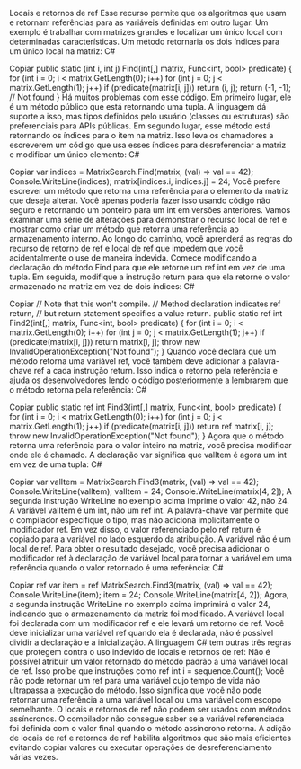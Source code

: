 ﻿Locais e retornos de ref
Esse recurso permite que os algoritmos que usam e retornam referências para as variáveis definidas em outro lugar. Um exemplo é trabalhar com matrizes grandes e localizar um único local com determinadas características. Um método retornaria os dois índices para um único local na matriz:
C#

Copiar
public static (int i, int j) Find(int[,] matrix, Func<int, bool> predicate)
{
    for (int i = 0; i < matrix.GetLength(0); i++)
        for (int j = 0; j < matrix.GetLength(1); j++)
            if (predicate(matrix[i, j]))
                return (i, j);
    return (-1, -1); // Not found
}
Há muitos problemas com esse código. Em primeiro lugar, ele é um método público que está retornando uma tupla. A linguagem dá suporte a isso, mas tipos definidos pelo usuário (classes ou estruturas) são preferenciais para APIs públicas.
Em segundo lugar, esse método está retornando os índices para o item na matriz. Isso leva os chamadores a escreverem um código que usa esses índices para desreferenciar a matriz e modificar um único elemento:
C#

Copiar
var indices = MatrixSearch.Find(matrix, (val) => val == 42);
Console.WriteLine(indices);
matrix[indices.i, indices.j] = 24;
Você prefere escrever um método que retorna uma referência para o elemento da matriz que deseja alterar. Você apenas poderia fazer isso usando código não seguro e retornando um ponteiro para um int em versões anteriores.
Vamos examinar uma série de alterações para demonstrar o recurso local de ref e mostrar como criar um método que retorna uma referência ao armazenamento interno. Ao longo do caminho, você aprenderá as regras do recurso de retorno de ref e local de ref que impedem que você acidentalmente o use de maneira indevida.
Comece modificando a declaração do método Find para que ele retorne um ref int em vez de uma tupla. Em seguida, modifique a instrução return para que ela retorne o valor armazenado na matriz em vez de dois índices:
C#

Copiar
// Note that this won't compile. 
// Method declaration indicates ref return,
// but return statement specifies a value return.
public static ref int Find2(int[,] matrix, Func<int, bool> predicate)
{
    for (int i = 0; i < matrix.GetLength(0); i++)
        for (int j = 0; j < matrix.GetLength(1); j++)
            if (predicate(matrix[i, j]))
                return matrix[i, j];
    throw new InvalidOperationException("Not found");
}
Quando você declara que um método retorna uma variável ref, você também deve adicionar a palavra-chave ref a cada instrução return. Isso indica o retorno pela referência e ajuda os desenvolvedores lendo o código posteriormente a lembrarem que o método retorna pela referência:
C#

Copiar
public static ref int Find3(int[,] matrix, Func<int, bool> predicate)
{
    for (int i = 0; i < matrix.GetLength(0); i++)
        for (int j = 0; j < matrix.GetLength(1); j++)
            if (predicate(matrix[i, j]))
                return ref matrix[i, j];
    throw new InvalidOperationException("Not found");
}
Agora que o método retorna uma referência para o valor inteiro na matriz, você precisa modificar onde ele é chamado. A declaração var significa que valItem é agora um int em vez de uma tupla:
C#

Copiar
var valItem = MatrixSearch.Find3(matrix, (val) => val == 42);
Console.WriteLine(valItem);
valItem = 24;
Console.WriteLine(matrix[4, 2]);
A segunda instrução WriteLine no exemplo acima imprime o valor 42, não 24. A variável valItem é um int, não um ref int. A palavra-chave var permite que o compilador especifique o tipo, mas não adiciona implicitamente o modificador ref. Em vez disso, o valor referenciado pelo ref return é copiado para a variável no lado esquerdo da atribuição. A variável não é um local de ref.
Para obter o resultado desejado, você precisa adicionar o modificador ref à declaração de variável local para tornar a variável em uma referência quando o valor retornado é uma referência:
C#

Copiar
ref var item = ref MatrixSearch.Find3(matrix, (val) => val == 42);
Console.WriteLine(item);
item = 24;
Console.WriteLine(matrix[4, 2]);
Agora, a segunda instrução WriteLine no exemplo acima imprimirá o valor 24, indicando que o armazenamento da matriz foi modificado. A variável local foi declarada com um modificador ref e ele levará um retorno de ref. Você deve inicializar uma variável ref quando ela é declarada, não é possível dividir a declaração e a inicialização.
A linguagem C# tem outras três regras que protegem contra o uso indevido de locais e retornos de ref:
Não é possível atribuir um valor retornado do método padrão a uma variável local de ref.
Isso proíbe que instruções como ref int i = sequence.Count();
Você não pode retornar um ref para uma variável cujo tempo de vida não ultrapassa a execução do método.
Isso significa que você não pode retornar uma referência a uma variável local ou uma variável com escopo semelhante.
O locais e retornos de ref não podem ser usados com métodos assíncronos.
O compilador não consegue saber se a variável referenciada foi definida com o valor final quando o método assíncrono retorna.
A adição de locais de ref e retornos de ref habilita algoritmos que são mais eficientes evitando copiar valores ou executar operações de desreferenciamento várias vezes.

